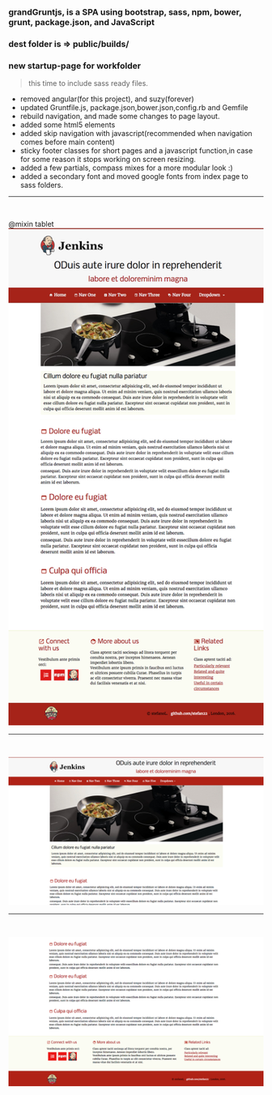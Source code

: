 ### grandGruntjs, is a SPA using bootstrap, sass, npm, bower, grunt, package.json, and JavaScript

### dest folder is => public/builds/

### new startup-page for workfolder
> this time to include sass ready files.


- removed angular(for this project), and suzy(forever)
- updated Gruntfile.js, package.json,bower.json,config.rb and Gemfile 
- rebuild navigation, and made some changes to page layout.
- added some html5 elements
- added skip navigation with javascript(recommended when navigation
  comes before main content)
- sticky footer classes for short pages and a javascript function,in 
  case for some reason it stops working on screen resizing.
- added a few partials, compass mixes for a more modular look :)
- added a secondary font and moved google fonts from index page to 
  sass folders.


<hr />
  
  <br />
  
  @mixin tablet
  ![tablet](screenshot-tablet.png?raw=true "tablet")
  



 <hr />
  
  <br />
  
  
  ![screenshot4](public/builds/assets/images/screenshot4-top.png?raw=true "screenshot4")
  
  
  <hr />
  
  <br />
  
  
  ![screenshot4](public/builds/assets/images/screenshot4-bottom.png?raw=true "screenshot4")







